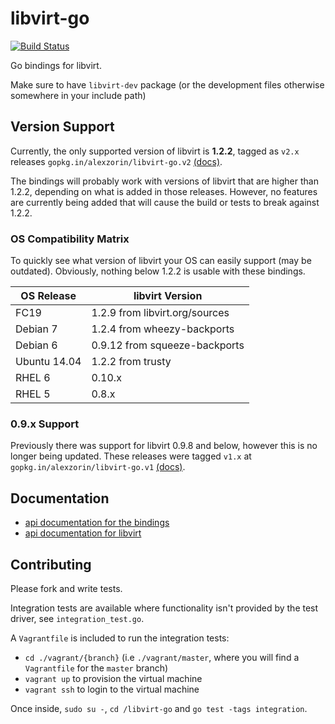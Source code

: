 # libvirt-go

[![Build Status](http://ci.serversaurus.com/github.com/alexzorin/libvirt-go/status.svg?branch=master)](http://ci.serversaurus.com/github.com/alexzorin/libvirt-go)

Go bindings for libvirt.

Make sure to have `libvirt-dev` package (or the development files otherwise somewhere in your include path)

## Version Support
Currently, the only supported version of libvirt is **1.2.2**, tagged as `v2.x` releases `gopkg.in/alexzorin/libvirt-go.v2` [(docs)](http://gopkg.in/alexzorin/libvirt-go.v2).

The bindings will probably work with versions of libvirt that are higher than 1.2.2, depending on what is added in those releases. However, no features are currently being added that will cause the build or tests to break against 1.2.2.

### OS Compatibility Matrix

To quickly see what version of libvirt your OS can easily support (may be outdated). Obviously, nothing below 1.2.2 is usable with these bindings.

| OS Release   | libvirt Version                |
| ------------ | ------------------------------ |
| FC19         | 1.2.9 from libvirt.org/sources |
| Debian 7     | 1.2.4 from wheezy-backports    |
| Debian 6     | 0.9.12 from squeeze-backports  |
| Ubuntu 14.04 | 1.2.2 from trusty              |
| RHEL 6       | 0.10.x                         |
| RHEL 5       | 0.8.x                          |


### 0.9.x Support

Previously there was support for libvirt 0.9.8 and below, however this is no longer being updated. These releases were tagged `v1.x` at `gopkg.in/alexzorin/libvirt-go.v1` [(docs)](http://gopkg.in/alexzorin/libvirt-go.v1).

## Documentation

* [api documentation for the bindings](http://godoc.org/github.com/rgbkrk/libvirt-go)
* [api documentation for libvirt](http://libvirt.org/html/libvirt-libvirt.html)

## Contributing

Please fork and write tests.

Integration tests are available where functionality isn't provided by the test driver, see `integration_test.go`.

A `Vagrantfile` is included to run the integration tests:

* `cd ./vagrant/{branch}` (i.e `./vagrant/master`, where you will find a `Vagrantfile` for the `master` branch)
* `vagrant up` to provision the virtual machine
* `vagrant ssh` to login to the virtual machine

Once inside, `sudo su -`, `cd /libvirt-go` and `go test -tags integration`.
